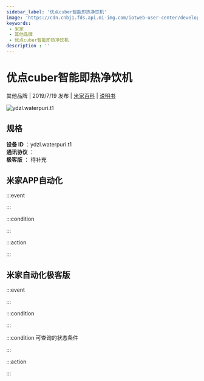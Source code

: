 ```yaml
---
sidebar_label: '优点cuber智能即热净饮机'
image: 'https://cdn.cnbj1.fds.api.mi-img.com/iotweb-user-center/developer_1679070104254AkRw5m6x.png?GalaxyAccessKeyId=AKVGLQWBOVIRQ3XLEW&Expires=9223372036854775807&Signature=ZeDVFV+iWlHN0M0/xUxmEOS8rbg='
keywords: 
 - 米家
 - 其他品牌
 - 优点cuber智能即热净饮机
description : ''
---
```

# 优点cuber智能即热净饮机

其他品牌 | 2019/7/19 发布 | [米家百科](https://home.mi.com/webapp/content/baike/product/index.html?model=ydzl.waterpuri.t1) | [说明书](https://home.mi.com/views/introduction.html?model=ydzl.waterpuri.t1&region=cn)

![ydzl.waterpuri.t1](https://cdn.cnbj1.fds.api.mi-img.com/iotweb-user-center/developer_1679070104254AkRw5m6x.png?GalaxyAccessKeyId=AKVGLQWBOVIRQ3XLEW&Expires=9223372036854775807&Signature=ZeDVFV+iWlHN0M0/xUxmEOS8rbg=)

## 规格  
> 
**设备 ID** ：ydzl.waterpuri.t1  
**通讯协议** ：  
**极客版**  ： 待补充 


## 米家APP自动化  

:::event  

:::

:::condition  

:::

:::action   

:::

## 米家自动化极客版  

:::event  

:::

:::condition  

:::

:::condition 可查询的状态条件  

:::

:::action  

:::

        
